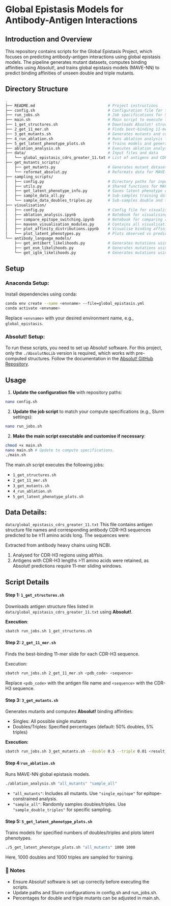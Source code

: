 # Global Epistasis Models for Antibody-Antigen Interactions 

## Introduction and Overview 

This repository contains scripts for the Global Epistasis Project, which focuses on predicting antibody-antigen interactions using global epistasis models. The pipeline generates mutant datasets, computes binding affinities using Absolut!, and trains global epistasis models (MAVE-NN) to predict binding affinities of unseen double and triple mutants.

##  Directory Structure
```bash
.
├── README.md                                # Project instructions
├── config.sh                                # Configuration file for the pipeline (must be updated!)
├── run_jobs.sh                              # Job specifications for Slurm compute systems
├── main.sh                                  # Main script to execute the entire pipeline
├── 1_get_structures.sh                      # Downloads Absolut! structure files for specified complexes
├── 2_get_11_mer.sh                          # Finds best-binding 11-mer slides for CDR-H3 sequences
├── 3_get_mutants.sh                         # Generates mutants and computes binding affinities
├── 4_run_ablation.sh                        # Runs ablation analysis for antigen complexes
├── 5_get_latent_phenotype_plots.sh          # Trains models and generates phenotype plots
├── ablation_analysis.sh                     # Executes ablation analysis Python script
├── data/                                    # Input files and data
│   └── global_epistasis_cdrs_greater_11.txt # List of antigens and CDR-H3 sequences >11 amino acids
├── get_mutants_scripts/
│   ├── get_mutants.py                       # Generates mutant datasets (singles, doubles, triples)
│   └── reformat_absolut.py                  # Reformats data for MAVE-NN models.
├── sampling_scripts/
│   ├── config.py                            # Directory paths for input and output
│   ├── utils.py                             # Shared functions for MAVE-NN models
│   ├── get_latent_phenotype_info.py         # Saves latent phenotype data for plotting
│   ├── sample_data_all.py                   # Sub-samples training data
│   └── sample_data_doubles_triples.py       # Sub-samples double and triple mutants
├── visualisation/
│   ├── config.py                            # Config file for visualisation scripts and notebooks
│   ├── ablation_analysis.ipynb              # Notebook for visualising ablation analysis
│   ├── compare_epitope_switching.ipynb      # Notebook for comparing results with and without epitope switching
│   ├── mavenn_visualisation_modules.py      # Contains all visualisation functions
│   ├── plot_affinity_distributions.ipynb    # Visualise binding affinity distributions for mutants from a single antigen complex
│   └── plot_latent_phenotypes.py            # Plots observed vs predicted phenotypes
└── antibody_language_models/
    ├── get_antibert_likelihoods.py          # Generates mutations using AntiBERT likelihoods
    ├── get_esm_likelihoods.py               # Generates mutations using ESM likelihoods
    └── get_iglm_likelihoods.py              # Generates mutations using IGLM likelihoods

```

##  Setup

### **Anaconda Setup:**
Install dependencies using conda:

```bash
conda env create --name <envname> --file=global_epistasis.yml
conda activate <envname>
```

Replace `<envname>` with your desired environment name, e.g., `global_epistasis`.

### **Absolut! Setup:**
To run these scripts, you need to set up Absolut! software. For this project, only the `./AbsolutNoLib` version is required, which works with pre-computed structures. Follow the documentation in the  [Absolut! GitHub Repository](https://github.com/csi-greifflab/Absolut).


## Usage
1. **Update the configuration file** with repository paths:
   
```bash
nano config.sh
```

2. **Update the job script** to match your compute specifications (e.g., Slurm settings):
   
```bash
nano run_jobs.sh
```

2. **Make the main script executable and customise if necessary**:
   
```bash
chmod +x main.sh
nano main.sh # Update to compute specifications.
./main.sh
```
The main.sh script executes the following jobs:

* `1_get_structures.sh`
* `2_get_11_mer.sh`
* `3_get_mutants.sh`
* `4_run_ablation.sh`
* `5_get_latent_phenotype_plots.sh`

## **Data Details**: 
`data/global_epistasis_cdrs_greater_11.txt`
This file contains antigen structure file names and corresponding antibody CDR-H3 sequences predicted to be ≥11 amino acids long. The sequences were:

Extracted from antibody heavy chains using NCBI.
1. Analysed for CDR-H3 regions using abYsis.
2. Antigens with CDR-H3 lengths >11 amino acids were retained, as Absolut! predictions require 11-mer sliding windows.

## Script Details

#### Step 1: `1_get_structures.sh`
Downloads antigen structure files listed in `data/global_epistasis_cdrs_greater_11.txt` using **Absolut!**.

**Execution**:
```bash
sbatch run_jobs.sh 1_get_structures.sh
```

#### Step 2: `2_get_11_mer.sh`
Finds the best-binding 11-mer slide for each CDR-H3 sequence.

Execution:
```bash
sbatch run_jobs.sh 2_get_11_mer.sh <pdb_code> <sequence>
```
Replace `<pdb_code>` with the antigen file name and `<sequence>` with the CDR-H3 sequence.

#### Step 3: `3_get_mutants.sh`
Generates mutants and computes **Absolut!** binding affinities:

* Singles: All possible single mutants
* Doubles/Triples: Specified percentages (default: 50% doubles, 5% triples)

**Execution:**
```bash
sbatch run_jobs.sh 3_get_mutants.sh --double 0.5 --triple 0.01 <result_file>
```

#### Step 4:`run_ablation.sh`
Runs MAVE-NN global epistasis models.

```bash
./ablation_analysis.sh "all_mutants" "sample_all"
```

* `"all_mutants"`: Includes all mutants. Use `"single_epitope"` for epitope-constrained analysis.
* `"sample_all"`: Randomly samples doubles/triples. Use `"sample_double_triples"` for specific sampling.

#### Step 5: `5_get_latent_phenotype_plots.sh`
Trains models for specified numbers of doubles/triples and plots latent phenotypes.

```bash
./5_get_latent_phenotype_plots.sh "all_mutants" 1000 1000
```
Here, 1000 doubles and 1000 triples are sampled for training.

### 📝 Notes
* Ensure Absolut! software is set up correctly before executing the scripts.
* Update paths and Slurm configurations in config.sh and run_jobs.sh.
* Percentages for double and triple mutants can be adjusted in main.sh.
